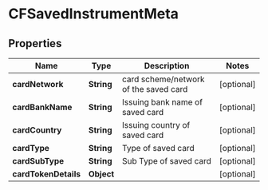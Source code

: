 

# CFSavedInstrumentMeta


## Properties

| Name | Type | Description | Notes |
|------------ | ------------- | ------------- | -------------|
|**cardNetwork** | **String** | card scheme/network of the saved card |  [optional] |
|**cardBankName** | **String** | Issuing bank name of saved card |  [optional] |
|**cardCountry** | **String** | Issuing country of saved card |  [optional] |
|**cardType** | **String** | Type of saved card |  [optional] |
|**cardSubType** | **String** | Sub Type of saved card |  [optional] |
|**cardTokenDetails** | **Object** |  |  [optional] |



